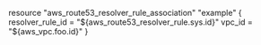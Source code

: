 resource "aws_route53_resolver_rule_association" "example" {
  resolver_rule_id = "${aws_route53_resolver_rule.sys.id}"
  vpc_id           = "${aws_vpc.foo.id}"
}
